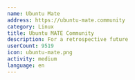 ```yaml
---
name: Ubuntu Mate
address: https://ubuntu-mate.community
category: Linux
title: Ubuntu MATE Community
description: For a retrospective future
userCount: 9519
icon: ubuntu-mate.png
activity: medium
language: en
---
```

